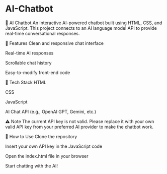 # AI-Chatbot

💬 AI Chatbot
An interactive AI-powered chatbot built using HTML, CSS, and JavaScript. This project connects to an AI language model API to provide real-time conversational responses.

🔧 Features
Clean and responsive chat interface

Real-time AI responses

Scrollable chat history

Easy-to-modify front-end code

🚀 Tech Stack
HTML

CSS

JavaScript

AI Chat API (e.g., OpenAI GPT, Gemini, etc.)

⚠️ Note
The current API key is not valid.
Please replace it with your own valid API key from your preferred AI provider to make the chatbot work.

📁 How to Use
Clone the repository

Insert your own API key in the JavaScript code

Open the index.html file in your browser

Start chatting with the AI!
